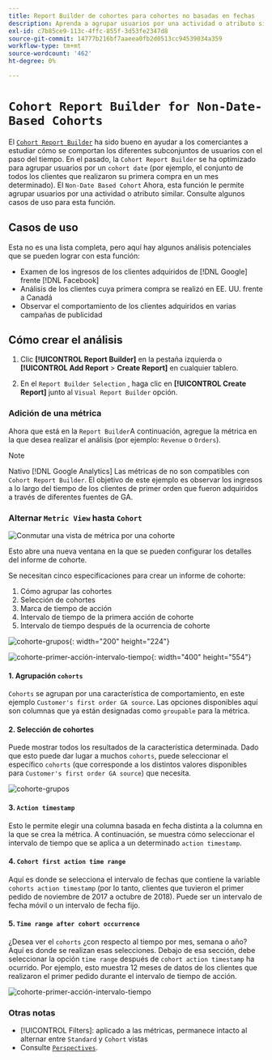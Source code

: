 ```yaml
---
title: Report Builder de cohortes para cohortes no basadas en fechas
description: Aprenda a agrupar usuarios por una actividad o atributo similar.
exl-id: c7b85ce9-113c-4ffc-855f-3d53fe2347d8
source-git-commit: 14777b216bf7aaeea0fb2d0513cc94539034a359
workflow-type: tm+mt
source-wordcount: '462'
ht-degree: 0%

---
```


# `Cohort Report Builder for Non-Date-Based Cohorts`

El [`Cohort Report Builder`](../dev-reports/cohort-rpt-bldr.md) ha sido bueno en ayudar a los comerciantes a estudiar cómo se comportan los diferentes subconjuntos de usuarios con el paso del tiempo. En el pasado, la `Cohort Report Builder` se ha optimizado para agrupar usuarios por un `cohort date` (por ejemplo, el conjunto de todos los clientes que realizaron su primera compra en un mes determinado). El `Non-Date Based Cohort` Ahora, esta función le permite agrupar usuarios por una actividad o atributo similar. Consulte algunos casos de uso para esta función.

## Casos de uso

Esta no es una lista completa, pero aquí hay algunos análisis potenciales que se pueden lograr con esta función:

* Examen de los ingresos de los clientes adquiridos de [!DNL Google] frente [!DNL Facebook]
* Análisis de los clientes cuya primera compra se realizó en EE. UU. frente a Canadá
* Observar el comportamiento de los clientes adquiridos en varias campañas de publicidad

## Cómo crear el análisis

1. Clic **[!UICONTROL Report Builder]** en la pestaña izquierda o **[!UICONTROL Add Report** > **Create Report]** en cualquier tablero.

1. En el `Report Builder Selection` , haga clic en **[!UICONTROL Create Report]** junto al `Visual Report Builder` opción.

### Adición de una métrica

Ahora que está en la `Report Builder`A continuación, agregue la métrica en la que desea realizar el análisis (por ejemplo: `Revenue` o `Orders`).

>[!NOTE]
>
>Nativo [!DNL Google Analytics] Las métricas de no son compatibles con `Cohort Report Builder`. El objetivo de este ejemplo es observar los ingresos a lo largo del tiempo de los clientes de primer orden que fueron adquiridos a través de diferentes fuentes de GA.

### Alternar `Metric View` hasta `Cohort`

![Conmutar una vista de métrica por una cohorte](../../assets/1-toggle-metric-view-to-cohort.png)

Esto abre una nueva ventana en la que se pueden configurar los detalles del informe de cohorte.

Se necesitan cinco especificaciones para crear un informe de cohorte:

1. Cómo agrupar las cohortes
1. Selección de cohortes
1. Marca de tiempo de acción
1. Intervalo de tiempo de la primera acción de cohorte
1. Intervalo de tiempo después de la ocurrencia de cohorte

![cohorte-grupos](../../assets/2-cohort-groups.png){: width=&quot;200&quot; height=&quot;224&quot;}

![cohorte-primer-acción-intervalo-tiempo](../../assets/3-cohort-first-action-time-range.png){: width=&quot;400&quot; height=&quot;554&quot;}

#### 1. Agrupación `cohorts`

`Cohorts` se agrupan por una característica de comportamiento, en este ejemplo `Customer's first order GA source`. Las opciones disponibles aquí son columnas que ya están designadas como `groupable` para la métrica.

#### 2. Selección de cohortes

Puede mostrar todos los resultados de la característica determinada. Dado que esto puede dar lugar a muchos `cohorts`, puede seleccionar el específico `cohorts` (que corresponde a los distintos valores disponibles para `Customer's first order GA source`) que necesita.

![cohorte-grupos](../../assets/4-cohort-groups.png)<!--{: width="300" height="338"}-->

#### 3. `Action timestamp`

Esto le permite elegir una columna basada en fecha distinta a la columna en la que se crea la métrica. A continuación, se muestra cómo seleccionar el intervalo de tiempo que se aplica a un determinado `action timestamp`.

#### 4. `Cohort first action time range`

Aquí es donde se selecciona el intervalo de fechas que contiene la variable `cohorts action timestamp` (por lo tanto, clientes que tuvieron el primer pedido de noviembre de 2017 a octubre de 2018). Puede ser un intervalo de fecha móvil o un intervalo de fecha fijo.

#### 5. `Time range after cohort occurrence`

¿Desea ver el `cohorts` ¿con respecto al tiempo por mes, semana o año? Aquí es donde se realizan esas selecciones. Debajo de esa sección, debe seleccionar la opción `time range` después de `cohort action timestamp` ha ocurrido. Por ejemplo, esto muestra 12 meses de datos de los clientes que realizaron el primer pedido durante el intervalo de tiempo de acción.

![cohorte-primer-acción-intervalo-tiempo](../../assets/5-cohort-first-action-time-range.png)<!--{: width="400" height="557"}-->

### Otras notas

* [!UICONTROL Filters]: aplicado a las métricas, permanece intacto al alternar entre `Standard` y `Cohort` vistas
* Consulte [`Perspectives`](../../data-analyst/dev-reports/cohort-rpt-bldr.md).
